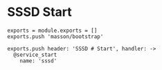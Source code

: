 
# SSSD Start

    exports = module.exports = []
    exports.push 'masson/bootstrap'

    exports.push header: 'SSSD # Start', handler: ->
      @service_start
        name: 'sssd'
